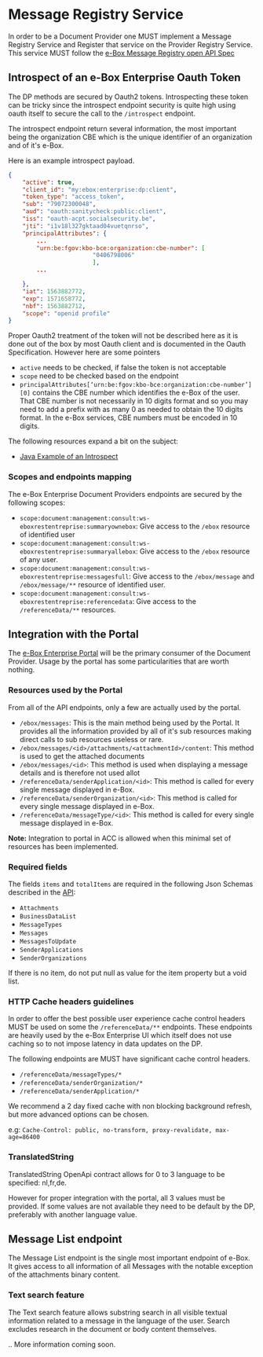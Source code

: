 

# Message Registry Service

In order to be a Document Provider one MUST implement a Message Registry Service and Register that service on the Provider Registry Service. This service MUST follow the [e-Box Message Registry open API Spec](../openapi/ebox-rest_page.md)

## Introspect of an e-Box Enterprise Oauth Token

The DP methods are secured by Oauth2 tokens. Introspecting these token can be tricky since the introspect endpoint security is quite high using oauth itself to secure the call to the ``/introspect`` endpoint.

The introspect endpoint return several information, the most important being the organization CBE which is the unique identifier of an organization and of it's e-Box.

Here is an example introspect payload.

```json
{
    "active": true,
    "client_id": "my:ebox:enterprise:dp:client",
    "token_type": "access_token",
    "sub": "79072300048",
    "aud": "oauth:sanitycheck:public:client",
    "iss": "oauth-acpt.socialsecurity.be",
    "jti": "i1v18l327gktaad04vuetqnrso",
    "principalAttributes": {
        ...
        "urn:be:fgov:kbo-bce:organization:cbe-number": [
                        "0406798006"
                        ],
        ...

    },
    "iat": 1563882772,
    "exp": 1571658772,
    "nbf": 1563882712,
    "scope": "openid profile"
}
```

Proper Oauth2 treatment of the token will not be described here as it is done out of the box by most Oauth client and is documented in the Oauth Specification. However here are some pointers

- ``active`` needs to be checked, if false the token is not acceptable
- ``scope`` need to be checked based on the endpoint 
- ``principalAttributes[‘urn:be:fgov:kbo-bce:organization:cbe-number’][0]`` contains the CBE number which identifies the e-Box of the user.
That CBE number is not necessarily in 10 digits format and so you may need to add a prefix with as many 0 as needed to obtain the 10 digits format.
In the e-Box services, CBE numbers must be encoded in 10 digits.

The following resources expand a bit on the subject:

- [Java Example of an Introspect](../examples/ouath-introspect)

### Scopes and endpoints mapping

The e-Box Enterprise Document Providers endpoints are secured by the following scopes:

- ``scope:document:management:consult:ws-eboxrestentreprise:summaryownebox``: Give access to the  ``/ebox`` resource of identified user 
- ``scope:document:management:consult:ws-eboxrestentreprise:summaryallebox``: Give access to the  ``/ebox`` resource of any user. 
- ``scope:document:management:consult:ws-eboxrestentreprise:messagesfull``: Give access to the  ``/ebox/message`` and ``/ebox/message/**`` resource of identified user.
- ``scope:document:management:consult:ws-eboxrestentreprise:referencedata``: Give access to the  ``/referenceData/**`` resources.
 

## Integration with the Portal

The [e-Box Enterprise Portal](https://www.eboxenterprise.be) will be the primary consumer of the Document Provider. Usage by the portal has some particularities that are worth nothing.

### Resources used by the Portal

From all of the API endpoints, only a few are actually used by the portal.

- ``/ebox/messages``: This is the main method being used by the Portal. It provides all the information provided by all of it's sub resources making direct calls to sub resources useless or rare.
- ``/ebox/messages/<id>/attachments/<attachmentId>/content``: This method is used to get the attached documents
- ``/ebox/messages/<id>``: This method is used when displaying a message details and is therefore not used allot
- ``/referenceData/senderApplication/<id>``: This method is called for every single message displayed in e-Box.
- ``/referenceData/senderOrganization/<id>``: This method is called for every single message displayed in e-Box.
- ``/referenceData/messageType/<id>``: This method is called for every single message displayed in e-Box.

**Note:** Integration to portal in ACC is allowed when this minimal set of resources has been implemented.

### Required fields

The fields ``items`` and ``totalItems`` are required in the following Json Schemas described in the [API](../openapi/ebox-rest_page.md):

- ``Attachments``
- ``BusinessDataList``
- ``MessageTypes``
- ``Messages``
- ``MessagesToUpdate``
- ``SenderApplications``
- ``SenderOrganizations``

If there is no item, do not put null as value for the item property but a void list.

### HTTP Cache headers guidelines

In order to offer the best possible user experience cache control headers MUST be used on some the ``/referenceData/**`` endpoints. These endpoints are heavily used by the e-Box Enterprise UI which itself does not use caching so to not impose latency in data updates on the DP. 

The following endpoints are MUST have significant cache control headers. 

- ``/referenceData/messageTypes/*``
- ``/referenceData/senderOrganization/*``
- ``/referenceData/senderApplication/*``

We recommend a 2 day fixed cache with non blocking background refresh, but more advanced options can be chosen.

e.g: ``Cache-Control: public, no-transform, proxy-revalidate, max-age=86400``


### TranslatedString

TranslatedString OpenApi contract allows for 0 to 3 language to be specified: nl,fr,de.

However for proper integration with the portal, all 3 values must be provided. If some values are not available they need to be default by the DP, preferably with another language value.

## Message List endpoint

The Message List endpoint is the single most important endpoint of e-Box.
It gives access to all information of all Messages with the notable exception of the attachments binary content.

### Text search feature

The Text search feature allows substring search in all visible textual information related to a message in the language of the user. Search excludes research in the document or body content themselves.

.. More information coming soon.
